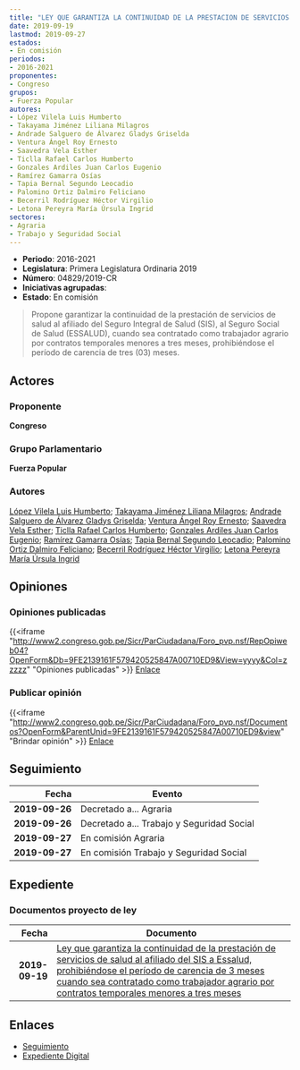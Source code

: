 ```yaml
---
title: "LEY QUE GARANTIZA LA CONTINUIDAD DE LA PRESTACION DE SERVICIOS DE SALUD AL AFILIADO DEL SIS A ESSALUD, PROHIBIÉNDOSE EL PERÍODO DE CARENCIA DE 3 MESES CUANDO SEA CONTRATADO COMO TRABAJADOR AGRARIO POR CONTRATOS TEMPORALES MENORES A TRES MESES"
date: 2019-09-19
lastmod: 2019-09-27
estados:
- En comisión
periodos:
- 2016-2021
proponentes:
- Congreso
grupos:
- Fuerza Popular
autores:
- López Vilela Luis Humberto
- Takayama Jiménez Liliana Milagros
- Andrade Salguero de Álvarez Gladys Griselda
- Ventura Ángel Roy Ernesto
- Saavedra Vela Esther
- Ticlla Rafael Carlos Humberto
- Gonzales Ardiles Juan Carlos Eugenio
- Ramírez Gamarra Osías
- Tapia Bernal Segundo Leocadio
- Palomino Ortiz Dalmiro Feliciano
- Becerril Rodríguez Héctor Virgilio
- Letona Pereyra María Úrsula Ingrid
sectores:
- Agraria
- Trabajo y Seguridad Social
---
```

- **Periodo**: 2016-2021
- **Legislatura**: Primera Legislatura Ordinaria 2019
- **Número**: 04829/2019-CR
- **Iniciativas agrupadas**: 
- **Estado**: En comisión

> Propone garantizar la continuidad de la prestación de servicios de salud al afiliado del Seguro Integral de Salud (SIS), al Seguro Social de Salud (ESSALUD), cuando sea contratado como trabajador agrario por contratos temporales menores a tres meses, prohibiéndose el período de carencia de tres (03) meses.


## Actores

### Proponente

**Congreso**

### Grupo Parlamentario

**Fuerza Popular**

### Autores

[López Vilela Luis Humberto](mailto:mailto:llopezv@congreso.gob.pe); [Takayama Jiménez Liliana Milagros](mailto:mailto:ltakayama@congreso.gob.pe); [Andrade Salguero de Álvarez Gladys Griselda](mailto:mailto:gandrade@congreso.gob.pe); [Ventura Ángel Roy Ernesto](mailto:mailto:rventura@congreso.gob.pe); [Saavedra Vela Esther](mailto:mailto:esaavedra@congreso.gob.pe); [Ticlla Rafael Carlos Humberto](mailto:mailto:cticlla@congreso.gob.pe); [Gonzales Ardiles Juan Carlos Eugenio](mailto:mailto:jgonzalesa@congreso.gob.pe); [Ramírez Gamarra Osías](mailto:mailto:oramirez@congreso.gob.pe); [Tapia Bernal Segundo Leocadio](mailto:mailto:stapia@congreso.gob.pe); [Palomino Ortiz Dalmiro Feliciano](mailto:mailto:dfpalomino@congreso.gob.pe); [Becerril Rodríguez Héctor Virgilio](mailto:mailto:hbecerril@congreso.gob.pe); [Letona Pereyra María Úrsula Ingrid](mailto:mailto:mletona@congreso.gob.pe)

## Opiniones

### Opiniones publicadas

{{<iframe "http://www2.congreso.gob.pe/Sicr/ParCiudadana/Foro_pvp.nsf/RepOpiweb04?OpenForm&Db=9FE2139161F579420525847A00710ED9&View=yyyy&Col=zzzzz" "Opiniones publicadas" >}}
[Enlace](http://www2.congreso.gob.pe/Sicr/ParCiudadana/Foro_pvp.nsf/RepOpiweb04?OpenForm&Db=9FE2139161F579420525847A00710ED9&View=yyyy&Col=zzzzz)

### Publicar opinión

{{<iframe "http://www2.congreso.gob.pe/Sicr/ParCiudadana/Foro_pvp.nsf/Documentos?OpenForm&ParentUnid=9FE2139161F579420525847A00710ED9&view" "Brindar opinión" >}}
[Enlace](http://www2.congreso.gob.pe/Sicr/ParCiudadana/Foro_pvp.nsf/Documentos?OpenForm&ParentUnid=9FE2139161F579420525847A00710ED9&view)


## Seguimiento

| Fecha | Evento |
|------:|--------|
| **2019-09-26** | Decretado a... Agraria |
| **2019-09-26** | Decretado a... Trabajo y Seguridad Social |
| **2019-09-27** | En comisión Agraria |
| **2019-09-27** | En comisión Trabajo y Seguridad Social |

## Expediente

### Documentos proyecto de ley

| Fecha | Documento |
|------:|-----------|
| **2019-09-19** | [Ley que garantiza la continuidad de la prestación de servicios de salud al afiliado del SIS a Essalud, prohibiéndose el período de carencia de 3 meses cuando sea contratado como trabajador agrario por contratos temporales menores a tres meses](http://www.leyes.congreso.gob.pe/Documentos/2016_2021/Proyectos_de_Ley_y_de_Resoluciones_Legislativas/PL04829_20190919.pdf) |

## Enlaces

- [Seguimiento](http://www2.congreso.gob.pe/Sicr/TraDocEstProc/CLProLey2016.nsf/f7fff46988ca05b1052578e100829cc7/ea23b001d3d394040525847b000602fc?OpenDocument)
- [Expediente Digital](http://www2.congreso.gob.pe/Sicr/TraDocEstProc/CLProLey2016.nsf/f7fff46988ca05b1052578e100829cc7/ea23b001d3d394040525847b000602fc?OpenDocument&Click=05257FB7005EB655.eb71d0cf91d8294e05256cdf006b5706/$Body/0.1C6C)

